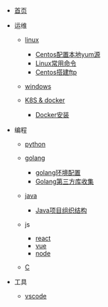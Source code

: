 
* [首页](/)

* 运维

  * [linux](/linux/)
    * [Centos配置本地yum源](/linux/centos-config-local-yum-repo.md)
    * [Linux常用命令](linux/linux-cmd.md)
    * [Centos搭建ftp](linux/centos-install-vsftpd.md)

  * [windows](/windows/)
    

  * [K8S & docker](/k8s/)
    * [Docker安装](/k8s/docker安装.md)
    

* 编程

  * [python](/python/)

  * [golang](/golang/)
    * [golang环境配置](/golang/config-golang-envs.md)
    * [Golang第三方库收集](/golang/Golang第三方库收集.md)

  * [java](/java/)
    * [Java项目组织结构](/java/java-project-struct.md)

  * js
    * [react](/js/react/)
    * [vue](/js/vue/)
    * [node](/js/node/)

  * [C](/c/c-note.md)

* 工具

  * [vscode](/vscode/)
